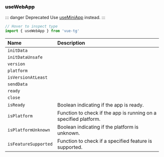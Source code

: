 ### ~~useWebApp~~ 

::: danger Deprecated
Use [useMiniApp](#useminiapp) instead.
:::

```ts twoslash
// Hover to inspect type
import { useWebApp } from 'vue-tg'
```

| Name                 | Description                                                                                                                        |
| :------------------- | :--------------------------------------------------------------------------------------------------------------------------------- |
| `initData`           | <!--@include: @/generated/WebApp-initData.md -->                                                                                   |
| `initDataUnsafe`     | <!--@include: @/generated/WebApp-initDataUnsafe.md -->                                                                             |
| `version`            | <!--@include: @/generated/WebApp-version.md -->                                                                                    |
| `platform`           | <!--@include: @/generated/WebApp-platform.md -->                                                                                   |
| `isVersionAtLeast`   | <!--@include: @/generated/WebApp-isVersionAtLeast.md -->                                                                           |
| `sendData`           | <!--@include: @/generated/WebApp-sendData.md -->                                                                                   |
| `ready`              | <!--@include: @/generated/WebApp-ready.md -->                                                                                      |
| `close`              | <!--@include: @/generated/WebApp-close.md -->                                                                                      |
| `isReady`            | Boolean indicating if the app is ready. <br/><Badge type="info" text="🔋 custom" /><Badge type="info" text="⚡️ readonly reactive" /> |
| `isPlatform`         | Function to check if the app is running on a specified platform. <br/><Badge type="info" text="🔋 custom" />                        |
| `isPlatformUnknown`  | Boolean indicating if the platform is unknown. <br/><Badge type="info" text="🔋 custom" />                                          |
| `isFeatureSupported` | Function to check if a specified feature is supported. <br/><Badge type="info" text="🔋 custom" />                                  |
